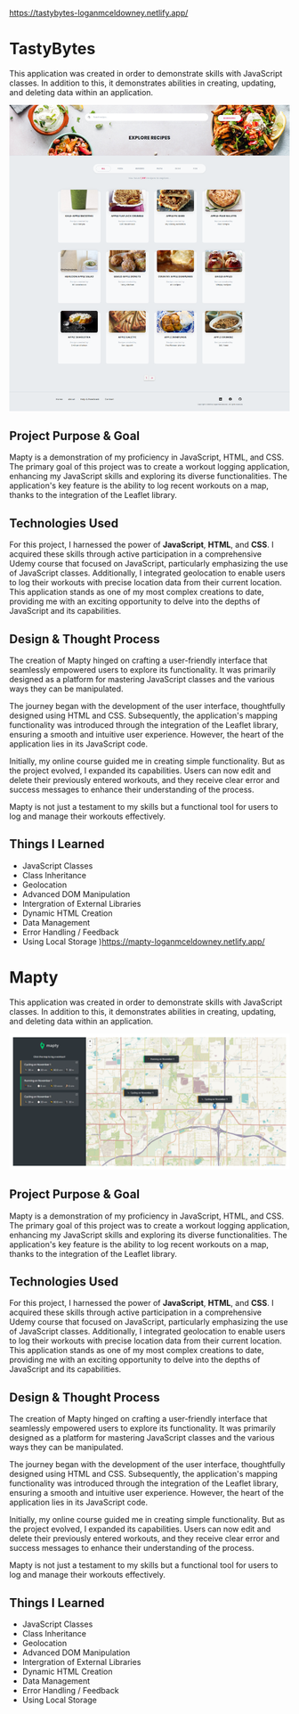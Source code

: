 
https://tastybytes-loganmceldowney.netlify.app/
# **TastyBytes**
This application was created in order to demonstrate skills with JavaScript classes. In addition to this, it demonstrates abilities in creating, updating, and deleting data within an application.

![alt text](https://github.com/loganmceldowney/TastyBytes/blob/master/tastybytes-fullimage.png)

## **Project Purpose & Goal**
Mapty is a demonstration of my proficiency in JavaScript, HTML, and CSS. The primary goal of this project was to create a workout logging application, enhancing my JavaScript skills and exploring its diverse functionalities. The application's key feature is the ability to log recent workouts on a map, thanks to the integration of the Leaflet library.

## **Technologies Used**
For this project, I harnessed the power of **JavaScript**, **HTML**, and **CSS**. I acquired these skills through active participation in a comprehensive Udemy course that focused on JavaScript, particularly emphasizing the use of JavaScript classes. Additionally, I integrated geolocation to enable users to log their workouts with precise location data from their current location. This application stands as one of my most complex creations to date, providing me with an exciting opportunity to delve into the depths of JavaScript and its capabilities.

## **Design & Thought Process**
The creation of Mapty hinged on crafting a user-friendly interface that seamlessly empowered users to explore its functionality. It was primarily designed as a platform for mastering JavaScript classes and the various ways they can be manipulated.

The journey began with the development of the user interface, thoughtfully designed using HTML and CSS. Subsequently, the application's mapping functionality was introduced through the integration of the Leaflet library, ensuring a smooth and intuitive user experience. However, the heart of the application lies in its JavaScript code.

Initially, my online course guided me in creating simple functionality. But as the project evolved, I expanded its capabilities. Users can now edit and delete their previously entered workouts, and they receive clear error and success messages to enhance their understanding of the process.

Mapty is not just a testament to my skills but a functional tool for users to log and manage their workouts effectively.


## **Things I Learned**
* JavaScript Classes
* Class Inheritance
* Geolocation
* Advanced DOM Manipulation
* Intergration of External Libraries
* Dynamic HTML Creation
* Data Management
* Error Handling / Feedback
* Using Local Storage
)https://mapty-loganmceldowney.netlify.app/
# **Mapty**
This application was created in order to demonstrate skills with JavaScript classes. In addition to this, it demonstrates abilities in creating, updating, and deleting data within an application.

![alt text](https://github.com/loganmceldowney/Mapty/blob/main/mapty-application-full.png)

## **Project Purpose & Goal**
Mapty is a demonstration of my proficiency in JavaScript, HTML, and CSS. The primary goal of this project was to create a workout logging application, enhancing my JavaScript skills and exploring its diverse functionalities. The application's key feature is the ability to log recent workouts on a map, thanks to the integration of the Leaflet library.

## **Technologies Used**
For this project, I harnessed the power of **JavaScript**, **HTML**, and **CSS**. I acquired these skills through active participation in a comprehensive Udemy course that focused on JavaScript, particularly emphasizing the use of JavaScript classes. Additionally, I integrated geolocation to enable users to log their workouts with precise location data from their current location. This application stands as one of my most complex creations to date, providing me with an exciting opportunity to delve into the depths of JavaScript and its capabilities.

## **Design & Thought Process**
The creation of Mapty hinged on crafting a user-friendly interface that seamlessly empowered users to explore its functionality. It was primarily designed as a platform for mastering JavaScript classes and the various ways they can be manipulated.

The journey began with the development of the user interface, thoughtfully designed using HTML and CSS. Subsequently, the application's mapping functionality was introduced through the integration of the Leaflet library, ensuring a smooth and intuitive user experience. However, the heart of the application lies in its JavaScript code.

Initially, my online course guided me in creating simple functionality. But as the project evolved, I expanded its capabilities. Users can now edit and delete their previously entered workouts, and they receive clear error and success messages to enhance their understanding of the process.

Mapty is not just a testament to my skills but a functional tool for users to log and manage their workouts effectively.


## **Things I Learned**
* JavaScript Classes
* Class Inheritance
* Geolocation
* Advanced DOM Manipulation
* Intergration of External Libraries
* Dynamic HTML Creation
* Data Management
* Error Handling / Feedback
* Using Local Storage
